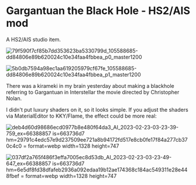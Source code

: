 # Gargantuan the Black Hole - HS2/AIS mod
A HS2/AIS studio item.

![79f590f7cf85b7dd353623ba5330799d_105588685-dd84806e89b620024c10e34faa4fbbea_p0_master1200](https://github.com/Blatke/Gargantuan-HS2-AIS-mod/assets/125734582/c1b5a44a-fc80-42a1-b156-a792d0314e7b)

![5b0db7594a98ec1aa619205979cf67fe_105588685-dd84806e89b620024c10e34faa4fbbea_p1_master1200](https://github.com/Blatke/Gargantuan-HS2-AIS-mod/assets/125734582/62a7c409-efac-4882-be2d-badcb3444f55)

There was a kirameki in my brain yesterday about making a blackhole referring to Gargantuan in Interstellar the movie directed by Christopher Nolan. 

I didn't put luxury shaders on it, so it looks simple. If you adjust the shaders via MaterialEditor to KKY/Flame, the effect could be more real:

![deb4d60d98686ecd0977b8e480f64da3_AI_2023-02-23-03-23-39-759_ex=66388857 is=663736d7 hm=29791c4edc57e9d237509ee721a8b94172fd517e8cb0fe17f84a277cb370c4c0 = format=webp width=1328 height=747](https://github.com/Blatke/Gargantuan-HS2-AIS-mod/assets/125734582/546ce766-ee89-495d-a335-f1b686978aff)

![037df2a765f486f3effa7005ec8d53db_AI_2023-02-23-03-23-49-647_ex=66388857 is=663736d7 hm=6e5df8fd38dfafeb2936a092edaa19b12ae174368c184ac549311e28e448fbef = format=webp width=1328 height=747](https://github.com/Blatke/Gargantuan-HS2-AIS-mod/assets/125734582/dff049e4-7017-4021-a476-d66f6f8a391d)
